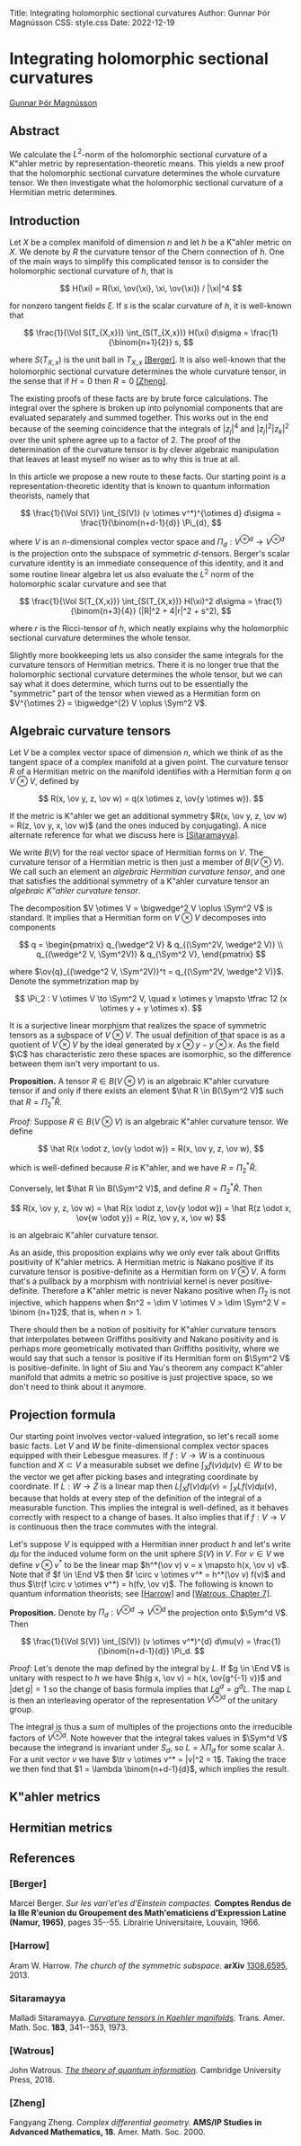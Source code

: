 Title: Integrating holomorphic sectional curvatures
Author: Gunnar Þór Magnússon
CSS: style.css
Date: 2022-12-19

# Integrating holomorphic sectional curvatures

[Gunnar Þór Magnússon](mailto:gunnar@magnusson.io)

## Abstract

We calculate the $L^2$-norm of the holomorphic sectional curvature of a K\"ahler metric by representation-theoretic means.
This yields a new proof that the holomorphic sectional curvature determines the whole curvature tensor.
We then investigate what the holomorphic sectional curvature of a Hermitian metric determines.

## Introduction

Let $X$ be a complex manifold of dimension $n$ and let $h$ be a K\"ahler metric on $X$.
We denote by $R$ the curvature tensor of the Chern connection of $h$.
One of the main ways to simplify this complicated tensor is to consider the holomorphic sectional curvature of $h$, that is

$$
H(\xi) = R(\xi, \ov{\xi}, \xi, \ov{\xi}) / |\xi|^4
$$

for nonzero tangent fields $\xi$.
If $s$ is the scalar curvature of $h$, it is well-known that

$$
\frac{1}{\Vol S(T_{X,x})} \int_{S(T_{X,x})} H(\xi) d\sigma
= \frac{1}{\binom{n+1}{2}} s,
$$

where $S(T_{X,x})$ is the unit ball in $T_{X,x}$ [[Berger]](#berger).
It is also well-known that the holomorphic sectional curvature determines the whole curvature tensor, in the sense that if $H = 0$ then $R = 0$ [[Zheng]](#zheng).

The existing proofs of these facts are by brute force calculations.
The integral over the sphere is broken up into polynomial components that are evaluated separately and summed together.
This works out in the end because of the seeming coincidence that the integrals of $|z_j|^4$ and $|z_j|^2 |z_k|^2$ over the unit sphere agree up to a factor of 2.
The proof of the determination of the curvature tensor is by clever algebraic manipulation that leaves at least myself no wiser as to why this is true at all.

In this article we propose a new route to these facts.
Our starting point is a representation-theoretic identity that is known to
quantum information theorists, namely that

$$
\frac{1}{\Vol S(V)} \int_{S(V)} (v \otimes v^*)^{\otimes d} d\sigma
= \frac{1}{\binom{n+d-1}{d}} \Pi_{d},
$$

where $V$ is an $n$-dimensional complex vector space and $\Pi_{d} : V^{\otimes d} \to V^{\otimes d}$ is the projection onto the subspace of symmetric $d$-tensors.
Berger's scalar curvature identity is an immediate consequence of this identity, and it and some routine linear algebra let us also evaluate the $L^2$ norm of the holomorphic scalar curvature and see that

$$
\frac{1}{\Vol S(T_{X,x})} \int_{S(T_{X,x})} H(\xi)^2 d\sigma
= \frac{1}{\binom{n+3}{4}} (|R|^2 + 4|r|^2 + s^2),
$$

where $r$ is the Ricci-tensor of $h$, which neatly explains why the holomorphic sectional curvature determines the whole tensor.

Slightly more bookkeeping lets us also consider the same integrals for the curvature tensors of Hermitian metrics.
There it is no longer true that the holomorphic sectional curvature determines the whole tensor, but we can say what it does determine, which turns out to be essentially the "symmetric" part of the tensor when viewed as a Hermitian form on $V^{\otimes 2} = \bigwedge^{2} V \oplus \Sym^2 V$.

## Algebraic curvature tensors

Let $V$ be a complex vector space of dimension $n$, which we think of as the
tangent space of a complex manifold at a given point.
The curvature tensor $R$ of a Hermitian metric on the manifold identifies with
a Hermitian form $q$ on $V \otimes V$, defined by

$$
R(x, \ov y, z, \ov w)
= q(x \otimes z, \ov{y \otimes w}).
$$

If the metric is K\"ahler we get an additional symmetry
$R(x, \ov y, z, \ov w) = R(z, \ov y, x, \ov w)$
(and the ones induced by conjugating).
A nice alternate reference for what we discuss here is
[[Sitaramayya]](#Sitaramayya).

We write $B(V)$ for the real vector space of Hermitian forms on $V$.
The curvature tensor of a Hermitian metric is then just a member of $B(V
\otimes V)$. We call such an element an _algebraic Hermitian curvature
tensor_, and one that satisfies the additional symmetry of a K\"ahler curvature
tensor an _algebraic K\"ahler curvature tensor_.

The decomposition $V \otimes V = \bigwedge^2 V \oplus \Sym^2 V$ is standard.
It implies that a Hermitian form on $V \otimes V$ decomposes into components

$$
q = \begin{pmatrix}
q_{\wedge^2 V} & q_{(\Sym^2V, \wedge^2 V)}
\\
q_{(\wedge^2 V, \Sym^2V)} & q_{\Sym^2 V},
\end{pmatrix}
$$

where $\ov{q}_{(\wedge^2 V, \Sym^2V)}^t = q_{(\Sym^2V, \wedge^2 V)}$.
Denote the symmetrization map by

$$
\Pi_2 : V \otimes V \to \Sym^2 V,
\quad
x \otimes y \mapsto \tfrac 12 (x \otimes y + y \otimes x).
$$

It is a surjective linear morphism that realizes the space of symmetric tensors
as a subspace of $V \otimes V$.
The usual definition of that space is as a quotient of $V \otimes V$ by the
ideal generated by $x \otimes y - y \otimes x$.
As the field $\C$ has characteristic zero these spaces are isomorphic,
so the difference between them isn't very important to us.

**Proposition.**
A tensor $R \in B(V \otimes V)$ is an algebraic K\"ahler curvature tensor
if and only if there exists an element $\hat R \in B(\Sym^2 V)$ such that $R =
\Pi_2^* \hat R$.

_Proof:_
Suppose $R \in B(V \otimes V)$ is an algebraic K\"ahler curvature tensor.
We define

$$
\hat R(x \odot z, \ov{y \odot w})
= R(x, \ov y, z, \ov w),
$$

which is well-defined because $R$ is K\"ahler, and we have $R = \Pi_2^* \hat R$.

Conversely, let $\hat R \in B(\Sym^2 V)$, and define $R = \Pi_2^* \hat R$.
Then

$$
R(x, \ov y, z, \ov w)
= \hat R(x \odot z, \ov{y \odot w})
= \hat R(z \odot x, \ov{w \odot y})
= R(z, \ov y, x, \ov w)
$$

is an algebraic K\"ahler curvature tensor.

As an aside, this proposition explains why we only ever talk about Griffits
positivity of K\"ahler metrics.
A Hermitian metric is Nakano positive if its curvature tensor is
positive-definite as a Hermitian form on $V \otimes V$.
A form that's a pullback by a morphism with nontrivial
kernel is never positive-definite.
Therefore a K\"ahler metric is never Nakano positive when $\Pi_2$ is not
injective, which happens when
$n^2 = \dim V \otimes V > \dim \Sym^2 V = \binom {n+1}2$,
that is, when $n > 1$.

There should then be a notion of positivity for K\"ahler curvature tensors that
interpolates between Griffiths positivity and Nakano positivity and is perhaps
more geometrically motivated than Griffiths positivity, where we would say that
such a tensor is positive if its Hermitian form on $\Sym^2 V$ is
positive-definite.
In light of Siu and Yau's theorem any compact K\"ahler manifold that
admits a metric so positive is just projective space, so we don't need to think
about it anymore.

## Projection formula

Our starting point involves vector-valued integration, so let's recall
some basic facts.
Let $V$ and $W$ be finite-dimensional complex vector spaces equipped with their
Lebesgue measures.
If $f : V \to W$ is a continuous function and $X \subset V$ a measurable subset
we define $\int_X f(v) d\mu(v) \in W$ to be the vector we get after picking
bases and integrating coordinate by coordinate.
If $L : W \to Z$ is a linear map then $L \int_X f(v) d\mu(v) = \int_X Lf(v)
d\mu(v)$, because that holds at every step of the definition of the integral of
a measurable function.
This implies the integral is well-defined, as it behaves correctly with respect
to a change of bases.
It also implies that if $f : V \to V$ is continuous then the trace commutes
with the integral.

Let's suppose $V$ is equipped with a Hermitian inner product $h$
and let's write $d\mu$ for the induced volume form on the unit sphere $S(V)$ in
$V$. For $v \in V$ we define $v \otimes v^*$ to be the linear map
$h^*(\ov v) v = x \mapsto h(x, \ov v) v$.
Note that if $f \in \End V$ then $f \circ v \otimes v^* = h^*(\ov v) f(v)$
and thus $\tr(f \circ v \otimes v^*) = h(fv, \ov v)$.
The following is known to quantum information theorists; see
[[Harrow]](#Harrow)
and
[[Watrous, Chapter 7]](#Watrous).

**Proposition.**
Denote by $\Pi_d : V^{\otimes d} \to V^{\otimes d}$ the projection onto $\Sym^d V$.
Then

$$
\frac{1}{\Vol S(V)}
\int_{S(V)} (v \otimes v^*)^{d} d\mu(v)
= \frac{1}{\binom{n+d-1}{d}} \Pi_d.
$$

_Proof:_
Let's denote the map defined by the integral by $L$. If $g \in \End V$ is
unitary with respect to $h$ we have $h(g x, \ov v) = h(x, \ov{g^{-1} v})$ and
$|\det g| = 1$ so the change of basis formula implies that $L g^d = g^d L$.
The map $L$ is then an interleaving operator of the representation $V^{\otimes d}$
of the unitary group.

The integral is thus a sum of multiples of the projections onto the irreducible
factors of $V^{\otimes d}$.
Note however that the integral takes values in $\Sym^d V$ because the integrand
is invariant under $S_d$, so $L = \lambda \Pi_d$ for some scalar $\lambda$.
For a unit vector $v$ we have $\tr v \otimes v^* = |v|^2 = 1$.
Taking the trace we then find that $1 = \lambda \binom{n+d-1}{d}$,
which implies the result.

## K\"ahler metrics

## Hermitian metrics

## References

### [Berger]

Marcel Berger.
_Sur les vari\'et\'es d'Einstein compactes._
**Comptes Rendus de la IIIe R\'eunion du Groupement des Math\'ematiciens d'Expression Latine (Namur, 1965)**,
pages 35--55.
Librairie Universitaire, Louvain, 1966.

### [Harrow]

Aram W. Harrow.
_The church of the symmetric subspace._
**arXiv** [1308.6595](https://arxiv.org/abs/1308.6595), 2013.

### Sitaramayya

Malladi Sitaramayya.
_[Curvature tensors in Kaehler manifolds](http://www.jstor.org/stable/1996473)._
Trans. Amer. Math. Soc.
**183**, 341--353, 1973.

### [Watrous]

John Watrous.
_[The theory of quantum information](https://cs.uwaterloo.ca/~watrous/TQI/)._
Cambridge University Press, 2018.

### [Zheng]

Fangyang Zheng.
_Complex differential geometry._
**AMS/IP Studies in Advanced Mathematics, 18**.
Amer. Math. Soc. 2000.
